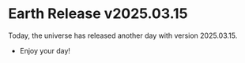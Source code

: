 # Earth Release v2025.03.15
Today, the universe has released another day with version 2025.03.15.
- Enjoy your day!
